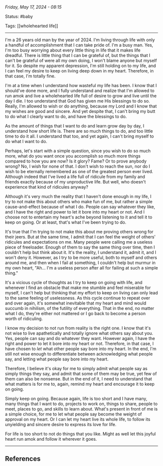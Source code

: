
*Friday, May 17, 2024 - 08:15*

Status: #baby 

Tags: [[wholehearted life]]

---

I'm a 26 years old man by the year of 2024. I'm living through life with only a handful of accomplishment that I can take pride of. I'm a busy man. Yes, I'm too busy worrying about every little thing in life that it makes life dreadful. There is little thing that I can be grateful of, but the things that I can't be grateful of were all my own doing, I won't blame anyone but myself for it. So despite my apparent depression, I'm still holding on to my life, and I can feel my desire to keep on living deep down in my heart. Therefore, in that case, I'm totally fine.

I'm at a time when I understand how wasteful my life has been. I know that I should've done more, and I fully understand and realize that I'm allowed to run amok and live a wholehearted life full of desire to grow and live until the day I die. I too understand that God has given me His blessings to do so. Really, I'm allowed to wish or do anything, because my Lord and I know that my wishes are good and sincere. And yet despite that, I can't bring my butt to do what I clearly want to do, and have the blessings to do.

As the amount of things that I want to do and learn grow day by day, I understand how short life is. There are so much things to do, and too little time to do it all. I understand that too, and yet again, I can't bring myself to do what I want to do.

Perhaps, let's start with a simple question, since you wish to do so much more, what do you want once you accomplish so much more things compared to how you are now? Is it glory? Fame? Or to prove anybody wrong? No, I wish for none of that. I don't wish to reach the sun, nor do I wish to be eternally remembered as one of the greatest person ever lived. Although indeed that I've lived a life full of ridicule from my family and friends exactly because of my unproductive life. But well, who doesn't experience that kind of ridicules anyway? 

Although it's very much the reality that I haven't done enough in my life, I try to not make this about others who make fun of me, but rather a simple cause-and-effect because of what I do. People can say whatever they like, and I have the right and power to let it bore into my heart or not. And I choose not to entertain my heart's ache beyond listening to it and tell it to keep on going. Or at least, that's what I've been trying to do.

It's true that I'm trying to not make this about me proving others wrong for their jeers. But at the same time, I admit that I can feel the weight of others' ridicules and expectations on me. Many people were calling me a useless piece of freeloader. Enough of them to say the same thing over time, then I couldn't help but think about it. It's the reality, I understand it, admit it, and I won't deny it. However, as I try to be more useful, both to myself and others around me, and then when I fail at something, I couldn't help but murmur in my own heart, "Ah... I'm a useless person after all for failing at such a simple thing."

It's a vicious cycle of thoughts as I try to keep on going with life, and whenever I find an obstacle that make me stumble and feel miserable for myself, I can't help but thinking that my effort to keep on living can only lead to the same feeling of uselessness. As this cycle continue to repeat over and over again, it's somewhat inevitable that my heart and mind would succumb in nihilism, of the futility of everything. That in the end, no matter what I do, they're either not mattered or I go back to become a person worth of ridiculing.

I know my decision to not run from reality is the right one. I know that it's not wise to live apathetically and totally ignore what others say about you. Yes, people can say and do whatever they want. However again, I have the right and power to let it bore into my heart or not. Therefore, in that case, I have chosen to *let* what other people say bore into my heart. In the end, I'm still not wise enough to differentiate between acknowledging what people say, and letting what people say bore into my heart. 

Therefore, I believe it's okay for me to simply admit what people say as simply things they say, and admit that some of them may be true, yet few of them can also be nonsense. But in the end of it, I need to understand that what matters is for me to, again, remind my heart and encourage it to keep on going. 

Simply keep on going. Because again, life is too short and I have many, many things that I want to do, projects to work on, things to share, people to meet, places to go, and skills to learn about. What's present in front of me is a simple choice, for me to let what people say become the weight of approval on my heart. Or I can let my heart live its whole life, to follow its unyielding and sincere desire to express its love for life.

For life is too short to not do things that you like. Might as well let this joyful heart run amok and follow it wherever it goes.

---
## References
